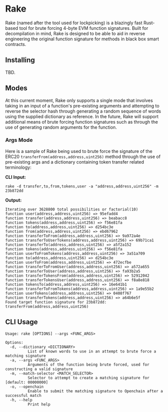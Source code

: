 # Rake
Rake (named after the tool used for lockpicking) is a blazingly fast Rust-based tool for brute forcing 4-byte EVM function signatures. Built for decompilation in mind, Rake is designed to be able to aid in reverse engineering the original function signature for methods in black box smart contracts.

## Installing
TBD.

## Modes
At this current moment, Rake only supports a single mode that involves taking in an input of a function's pre-existing arguments and attempting to reverse the selector hash through generating a random sequence of words using the supplied dictionary as reference. In the future, Rake will support additional means of brute forcing function signatures such as through the use of generating random arguments for the function.

### Args Mode
Here is a sample of Rake being used to brute force the signature of the ERC20 ``transferFrom(address,address,uint256)`` method through the use of pre-existing args and a dictionary containing token transfer related terminology:

**CLI Input:**
```
rake -d transfer,to,from,tokens,user -a "address,address,uint256" -m 23b872dd
```
**Output:**
```
Iterating over 3628800 total possibilities or factorial(10)
function user(address,address,uint256) => 95efadd4
function transfer(address,address,uint256) => beabacc8
function tokens(address,address,uint256) => f56e81fa
function to(address,address,uint256) => d254bc3e
function from(address,address,uint256) => ebd67962
function transferToFrom(address,address,uint256) => 9a972a4e
function transferToUserTokens(address,address,uint256) => 69b71ca1
function transferTo(address,address,uint256) => a5f2a152
function tokens(address,address,uint256) => f56e81fa
function userToFromTokens(address,address,uint256) => 3a51a709
function to(address,address,uint256) => d254bc3e
function userToFrom(address,address,uint256) => 472ecfbe
function transferToFromUser(address,address,uint256) => a572a655
function transferToUser(address,address,uint256) => fa93b2a5
function transferTokensFrom(address,address,uint256) => 52912042
function transferTokensUser(address,address,uint256) => f8a8e818
function tokensTo(address,address,uint256) => 16e641b1
function transferToFromTokens(address,address,uint256) => 1a9e55b2
function userTokens(address,address,uint256) => 0408f767
function transferTokens(address,address,uint256) => a64b6e5f
Found target function signature for 23b872dd: transferFrom(address,address,uint256)
```
## CLI Usage
```
Usage: rake [OPTIONS] --args <FUNC_ARGS>

Options:
  -d, --dictionary <DICTIONARY>
          List of known words to use in an attempt to brute force a matching signature
  -a, --args <FUNC_ARGS>
          Arguments of the function being brute forced, used for constructing a valid signature
  -m, --match-selector <MATCH_SELECTOR>
          Selector to attempt to create a matching signature for [default: 00000000]
  -o, --openchain
          Enable to submit the matching signature to Openchain after a successful match
  -h, --help
          Print help

```

